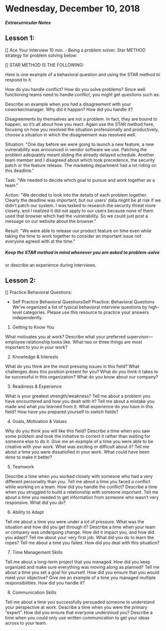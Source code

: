 # Wednesday, December 10, 2018

##### Extracurricular Notes

## Lesson 1:
[] Ace Your Interview 10 min.
    - Being a problem solver. Star METHOD strategy for problem solving below:

[] STAR METHOD IS THE FOLLOWING: 

Here is one example of a behavioral question and using the STAR method
to respond to it.

How do you handle conflict? How do you solve problems?
Since well functioning teams need to handle conflict, you might
get questions such as:

Describe an example when you had a disagreement with your
coworker/manager. Why did it happen? How did you handle it?

Disagreements by themselves are not a problem. In fact, they are bound to
happen, so it’s all about how you react. Again use the STAR method here,
focusing on how you resolved the situation professionally and
productively, choose a situation in which the disagreement was resolved
well.

Situation: "One day before we were going to launch a new feature, a
new vulnerability was announced in vendor software we use.
Patching the problem adequately meant sliding the already delayed 
schedule. Another team member and I disagreed about which took
precedence, the security patch or the feature release. The marketing 
department had a lot riding on this deadline.”

Task: "We needed to decide which goal to pursue and work together 
as a team."

Action: "We decided to look into the details of each problem together.
Clearly the deadline was important, but our users’ data might be at
risk if we didn’t patch our system. I was tasked to research the
security threat more closely, and I realized it did not apply to
our users because none of them used that browser which had the 
vulnerability. So we could just post a message on our website about
the browser."

Result: "We were able to release our product feature on time even
while taking the time to work together to consider an important issue
not everyone agreed with at the time."

##### Keep the STAR method in mind whenever you are asked to problem-solve
or describe an experience during interviews.

## Lesson 2:

[] Practice Behavioral Questions:

- Self Practice Behavioral QuestionsSelf Practice: Behavioral Questions
We've organized a list of typical behavioral interview questions by
high-level categories. Please use this resource to practice your
answers independently.

1. Getting to Know You

What motivates you at work?
Describe what your preferred supervisor—employee relationship looks like.
What two or three things are most important to you in your work?

2. Knowledge & Interests

What do you think are the most pressing issues in this field?
What challenges does this position present for you?
What do you think it takes to be successful in this organization?
What do you know about our company?

3. Readiness & Experience

What is your greatest strength/weakness?
Tell me about a problem you have encountered and how you dealt with it?
Tell me about a mistake you made and what you learned from it.
What experience do you have in this field? How have you
prepared yourself to switch fields?

4. Goals, Motivation & Values

Why do you think you will like this field?
Describe a time when you saw some problem and took the initiative
to correct it rather than waiting for someone else to do it.
Give me an example of a time you were able to be creative with
your work. What was exciting or difficult about it?
Tell me about a time you were dissatisfied in your work. What could
have been done to make it better?

5. Teamwork

Describe a time when you worked closely with someone who had a
very different personality than you.
Tell me about a time you faced a conflict while working on a team.
How did you handle the conflict?
Describe a time when you struggled to build a relationship with
someone important.
Tell me about a time you needed to get information from someone
who wasn’t very responsive. What did you do?

6. Ability to Adapt

Tell me about a time you were under a lot of pressure. What was
the situation and how did you get through it?
Describe a time when your team or company was undergoing change.
How did it impact you, and how did you adapt?
Tell me about your very first job. What did you do to learn the ropes?
Tell me about a time you failed. How did you deal with this situation?

7. Time Management Skills

Tell me about a long-term project that you managed. How did you keep
organized and make sure everything was moving along as planned?
Tell me about a time you set a goal for yourself. How did you
ensure that you would meet your objective?
Give me an example of a time you managed multiple responsibilities.
How did you handle it?

8. Communication Skills

Tell me about a time you successfully persuaded someone to understand
your perspective at work.
Describe a time when you were the primary “expert”. How did you
ensure that everyone understood you?
Describe a time when you could only use written communication to
get your ideas across to your team.




